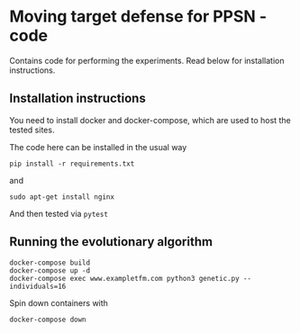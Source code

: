 # Moving target defense for PPSN - code

Contains code for performing the experiments. Read below for installation instructions.

## Installation instructions

You need to install docker and docker-compose, which are used to host
the tested sites.

The code here can be installed in the usual way

    pip install -r requirements.txt

and

    sudo apt-get install nginx

And then tested via `pytest`

## Running the evolutionary algorithm

```
docker-compose build
docker-compose up -d
docker-compose exec www.exampletfm.com python3 genetic.py --individuals=16
```

Spin down containers with

    docker-compose down

